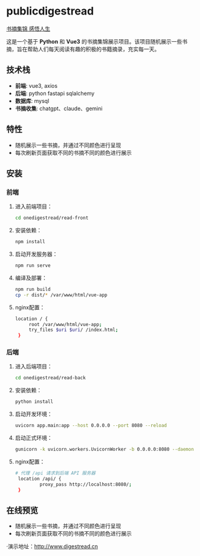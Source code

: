 # publicdigestread
[书摘集锦 感悟人生](www.digestread.cn)

这是一个基于 **Python** 和 **Vue3** 的书摘集锦展示项目。该项目随机展示一些书摘，旨在帮助人们每天阅读有趣的积极的书籍摘录，充实每一天。

## 技术栈

- **前端**: vue3, axios
- **后端**: python fastapi sqlalchemy
- **数据库**: mysql
- **书摘收集**: chatgpt、claude、gemini

## 特性

- 随机展示一些书摘，并通过不同颜色进行呈现
- 每次刷新页面获取不同的书摘不同的颜色进行展示

## 安装

### 前端

1. 进入前端项目：
   ```bash
   cd onedigestread/read-front
2. 安装依赖：
   ```bash
   npm install
3. 启动开发服务器：
   ```bash
   npm run serve
4. 编译及部署：
   ```bash
   npm run build
   cp -r dist/* /var/www/html/vue-app
5. nginx配置：
   ```bash
   location / {
        root /var/www/html/vue-app;
        try_files $uri $uri/ /index.html;
    }
### 后端

1. 进入后端项目：
   ```bash
   cd onedigestread/read-back
2. 安装依赖：
   ```bash
   python install
3. 启动开发环境：
   ```bash
   uvicorn app.main:app --host 0.0.0.0 --port 8080 --reload
4. 启动正式环境：
   ```bash
   gunicorn -k uvicorn.workers.UvicornWorker -b 0.0.0.0:8080 --daemon app.main:app
5. nginx配置：
   ```bash
   # 代理 /api 请求到后端 API 服务器
    location /api/ {
            proxy_pass http://localhost:8080/;
    }

## 在线预览

- 随机展示一些书摘，并通过不同颜色进行呈现
- 每次刷新页面获取不同的书摘不同的颜色进行展示

·演示地址：http://www.digestread.cn